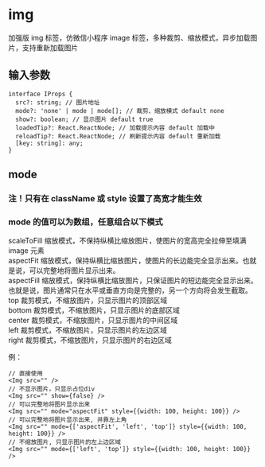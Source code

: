 # img

加强版 img 标签，仿微信小程序 image 标签，多种裁剪、缩放模式，异步加载图片，支持重新加载图片

## 输入参数

```
interface IProps {
  src?: string; // 图片地址
  mode?: 'none' | mode | mode[]; // 裁剪、缩放模式 default none
  show?: boolean; // 显示图片 default true
  loadedTip?: React.ReactNode; // 加载提示内容 default 加载中
  reloadTip?: React.ReactNode; // 刷新提示内容 default 重新加载
  [key: string]: any;
}
```

## mode

### 注！只有在 className 或 style 设置了高宽才能生效

### mode 的值可以为数组，任意组合以下模式

scaleToFill 缩放模式，不保持纵横比缩放图片，使图片的宽高完全拉伸至填满 image 元素<br>
aspectFit 缩放模式，保持纵横比缩放图片，使图片的长边能完全显示出来。也就是说，可以完整地将图片显示出来。<br>
aspectFill 缩放模式，保持纵横比缩放图片，只保证图片的短边能完全显示出来。也就是说，图片通常只在水平或垂直方向是完整的，另一个方向将会发生截取。<br>
top 裁剪模式，不缩放图片，只显示图片的顶部区域<br>
bottom 裁剪模式，不缩放图片，只显示图片的底部区域<br>
center 裁剪模式，不缩放图片，只显示图片的中间区域<br>
left 裁剪模式，不缩放图片，只显示图片的左边区域<br>
right 裁剪模式，不缩放图片，只显示图片的右边区域<br>

例：

```
// 直接使用
<Img src="" />
// 不显示图片，只显示占位div
<Img src="" show={false} />
// 可以完整地将图片显示出来
<Img src="" mode="aspectFit" style={{width: 100, height: 100}} />
// 可以完整地将图片显示出来, 并靠左上角
<Img src="" mode={['aspectFit', 'left', 'top']} style={{width: 100, height: 100}} />
// 不缩放图片, 只显示图片的左上边区域
<Img src="" mode={['left', 'top']} style={{width: 100, height: 100}} />
```
